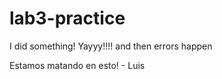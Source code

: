 # lab3-practice
I did something!
Yayyy!!!!
and then errors happen


Estamos matando en esto! 
    - Luis
    